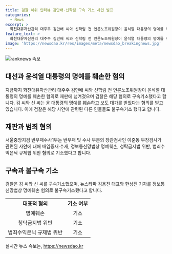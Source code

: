 ```yaml
---
title: 검찰 허위 인터뷰 김만배·신학림 구속 기소 사건 발표
categories:
  - News
excerpt: >
  화천대유자산관리 대주주 김만배 씨와 신학림 전 언론노조위원장이 윤석열 대통령의 명예를 훼손한 혐의로 재판에 넘겨졌다. 이들은 부산저축은행 수사와 관련한 허위사실을 보도해 윤 대통령의 명예를 훼손하고 보도 대가로 1억 6500만 원을 주고받으면서 이를 책값으로 위장한 혐의를 받는다. 검찰은 신 씨와 공모해 허위사실을 보도한 혐의로 뉴스타파 김용진 대표와 한상진 기자를 정보통신망법상 명예훼손 혐의로 함께 불구속기소 했다.
feature_text: >
  화천대유자산관리 대주주 김만배 씨와 신학림 전 언론노조위원장이 윤석열 대통령의 명예를 훼손한 혐의로 재판에 넘겨졌다. 이들은 부산저축은행 수사와 관련한 허위사실을 보도해 윤 대통령의 명예를 훼손하고 보도 대가로 1억 6500만 원을 주고받으면서 이를 책값으로 위장한 혐의를 받는다. 검찰은 신 씨와 공모해 허위사실을 보도한 혐의로 뉴스타파 김용진 대표와 한상진 기자를 정보통신망법상 명예훼손 혐의로 함께 불구속기소 했다.
image: 'https://newsdao.kr/res/images/meta/newsdao_breakingnews.jpg'
---
```


<p><img src="https://newsdao.kr/res/images/meta/newsdao_breakingnews.jpg" alt="ranknews 속보" /></p>

<h2 data-ke-size="size26">대선과 윤석열 대통령의 명예를 훼손한 혐의</h2>

<p data-ke-size="size16">지금까지 화천대유자산관리 대주주 김만배 씨와 신학림 전 언론노조위원장이 윤석열 대통령의 명예를 훼손한 혐의로 재판에 넘겨졌으며 검찰은 해당 혐의로 구속기소했다고 합니다. 김 씨와 신 씨는 윤 대통령의 명예를 훼손하고 보도 대가를 받았다는 혐의를 받고 있습니다. 이에 검찰은 해당 사안에 관련된 다른 인물들도 불구속기소 했다고 합니다.</p>

<h2 data-ke-size="size26">재판과 범죄 혐의</h2>

<p data-ke-size="size16">서울중앙지검 반부패수사1부는 반부패 및 수사 부문의 장관검사인 이준동 부장검사가 관련된 사안에 대해 배임증재·수재, 정보통신망법상 명예훼손, 청탁금지법 위반, 범죄수익은닉 규제법 위반 혐의로 기소했다고 합니다.</p>

<h2 data-ke-size="size26">구속과 불구속 기소</h2>

<p data-ke-size="size16">검찰은 김 씨와 신 씨를 구속기소했으며, 뉴스타파 김용진 대표와 한상진 기자를 정보통신망법상 명예훼손 혐의로 불구속기소했다고 합니다.</p>

<table>
    <tbody>
        <tr>
            <td style="text-align: center; height: 17px;"><b>대표적 혐의</b></td>
            <td style="text-align: center; height: 17px;"><b>기소 여부</b></td>
        </tr>
        <tr>
            <td style="text-align: center; height: 17px;">명예훼손</td>
            <td style="text-align: center; height: 17px;">기소</td>
        </tr>
        <tr>
            <td style="text-align: center; height: 17px;">청탁금지법 위반</td>
            <td style="text-align: center; height: 17px;">기소</td>
        </tr>
        <tr>
            <td style="text-align: center; height: 17px;">범죄수익은닉 규제법 위반</td>
            <td style="text-align: center; height: 17px;">기소</td>
        </tr>
    </tbody>
</table>
실시간 뉴스 속보는, <a href="https://newsdao.kr" rel="dofollow">https://newsdao.kr</a>


